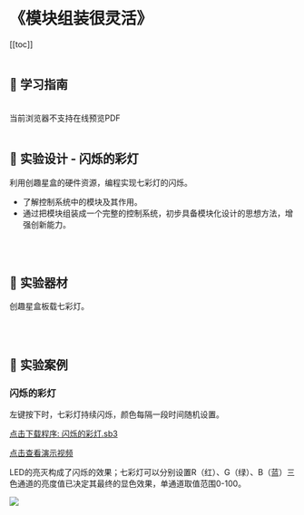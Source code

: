 # 《模块组装很灵活》

[[toc]]
<br><br>

## 📒 学习指南

<br>
<object data="/tutorial/yj6box/pdf/第15课模块组装很灵活.pdf" type="application/pdf" width=1200 height=800 name="模块组装很灵活">
当前浏览器不支持在线预览PDF
</object>

<br>
<br>

## 📐 实验设计 - 闪烁的彩灯

利用创趣星盒的硬件资源，编程实现七彩灯的闪烁。

- 了解控制系统中的模块及其作用。
- 通过把模块组装成一个完整的控制系统，初步具备模块化设计的思想方法，增强创新能力。

<br><br>

## 🧰 实验器材

创趣星盒板载七彩灯。

<br><br>

## 🌰 实验案例

### 闪烁的彩灯

左键按下时，七彩灯持续闪烁，颜色每隔一段时间随机设置。

<a href="/tutorial/yj6box/sb3/04/闪烁的彩灯.sb3">点击下载程序: 闪烁的彩灯.sb3</a>

<a href="https://www.cfunworld.com" target="_blank">点击查看演示视频</a>

LED的亮灭构成了闪烁的效果；七彩灯可以分别设置R（红）、G（绿）、B（蓝）三色通道的亮度值已决定其最终的显色效果，单通道取值范围0-100。

<img src="/images/04/闪烁的彩灯.png">








